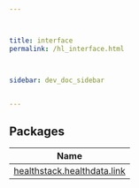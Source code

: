 ```yaml
---



title: interface
permalink: /hl_interface.html



sidebar: dev_doc_sidebar


---
```




## Packages


| Name |
|---|
| [healthstack.healthdata.link](interface/healthstack.healthdata.link/index.html) |



